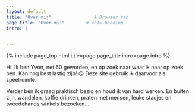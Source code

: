 ```yaml
---
layout: default
title: "Over mij"                # Browser tab
page_title: "Over mij"        # <h1> heading
intro: |
  

---
```


{% include page_top.html 
   title=page.page_title 
   intro=page.intro 
%}

<div class="custom-section">
  
<p>Hi! Ik ben Yvon, net 60 geworden, en op zoek naar waar ik naar op zoek ben. Kan nog best lastig zijn! &#128527; Deze site gebruik ik daarvoor als speelruimte.</p>

<p>Verder ben ik graag praktisch bezig en houd ik van hard werken. En buiten zijn, wandelen, koffie drinken, praten met mensen, leuke stadjes en tweedehands winkels bezoeken...</p>
  
</div>

